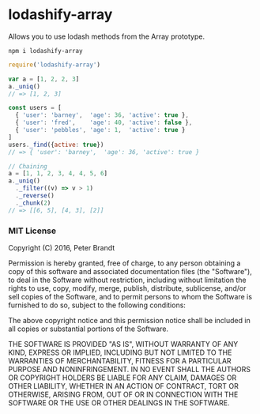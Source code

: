# lodashify-array

Allows you to use lodash methods from the Array prototype. 

```
npm i lodashify-array
```

```js
require('lodashify-array')

var a = [1, 2, 2, 3]
a._uniq()
// => [1, 2, 3]

const users = [
  { 'user': 'barney',  'age': 36, 'active': true },
  { 'user': 'fred',    'age': 40, 'active': false },
  { 'user': 'pebbles', 'age': 1,  'active': true }
]
users._find({active: true})
// => { 'user': 'barney',  'age': 36, 'active': true }

// Chaining
a = [1, 1, 2, 3, 4, 4, 5, 6]
a._uniq()
  ._filter((v) => v > 1)
  ._reverse()
  ._chunk(2)
// => [[6, 5], [4, 3], [2]]

```

### MIT License

Copyright (C) 2016, Peter Brandt

Permission is hereby granted, free of charge, to any person obtaining a
copy of this software and associated documentation files (the "Software"),
to deal in the Software without restriction, including without limitation
the rights to use, copy, modify, merge, publish, distribute, sublicense,
and/or sell copies of the Software, and to permit persons to whom the
Software is furnished to do so, subject to the following conditions:

The above copyright notice and this permission notice shall be included in
all copies or substantial portions of the Software.

THE SOFTWARE IS PROVIDED "AS IS", WITHOUT WARRANTY OF ANY KIND, EXPRESS OR
IMPLIED, INCLUDING BUT NOT LIMITED TO THE WARRANTIES OF MERCHANTABILITY,
FITNESS FOR A PARTICULAR PURPOSE AND NONINFRINGEMENT.  IN NO EVENT SHALL
THE AUTHORS OR COPYRIGHT HOLDERS BE LIABLE FOR ANY CLAIM, DAMAGES OR OTHER
LIABILITY, WHETHER IN AN ACTION OF CONTRACT, TORT OR OTHERWISE, ARISING
FROM, OUT OF OR IN CONNECTION WITH THE SOFTWARE OR THE USE OR OTHER
DEALINGS IN THE SOFTWARE.

